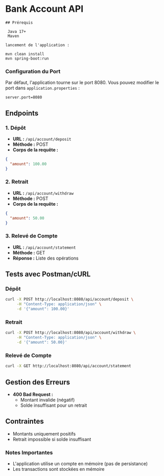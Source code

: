 

# Bank Account API
```
## Prérequis

 Java 17+
 Maven

lancement de l'application :

mvn clean install
mvn spring-boot:run
```

### Configuration du Port
Par défaut, l'application tourne sur le port 8080.
Vous pouvez modifier le port dans `application.properties` :
```properties
server.port=8080
```

## Endpoints

### 1. Dépôt
- **URL :** `/api/account/deposit`
- **Méthode :** POST
- **Corps de la requête :**
```json
{
  "amount": 100.00
}
```

### 2. Retrait
- **URL :** `/api/account/withdraw`
- **Méthode :** POST
- **Corps de la requête :**
```json
{
  "amount": 50.00
}
```

### 3. Relevé de Compte
- **URL :** `/api/account/statement`
- **Méthode :** GET
- **Réponse :** Liste des opérations

## Tests avec Postman/cURL

### Dépôt
```bash
curl -X POST http://localhost:8080/api/account/deposit \
     -H "Content-Type: application/json" \
     -d '{"amount": 100.00}'
```

### Retrait
```bash
curl -X POST http://localhost:8080/api/account/withdraw \
     -H "Content-Type: application/json" \
     -d '{"amount": 50.00}'
```

### Relevé de Compte
```bash
curl -X GET http://localhost:8080/api/account/statement
```

## Gestion des Erreurs

- **400 Bad Request :**
    - Montant invalide (négatif)
    - Solde insuffisant pour un retrait

## Contraintes

- Montants uniquement positifs
- Retrait impossible si solde insuffisant


### Notes Importantes
- L'application utilise un compte en mémoire (pas de persistance)
- Les transactions sont stockées en mémoire

